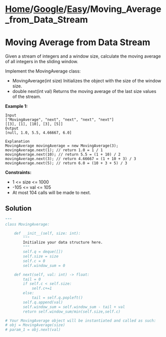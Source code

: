 # [Home](./../..)/[Google](./..)/[Easy](./)/Moving_Average_from_Data_Stream
<h1>Moving Average from Data Stream</h1>

<p>
Given a stream of integers and a window size, calculate the moving average of all integers in the sliding window.

Implement the MovingAverage class:
</p>

- MovingAverage(int size) Initializes the object with the size of the window size.
- double next(int val) Returns the moving average of the last size values of the stream.

<b>Example 1:</b>

    Input
    ["MovingAverage", "next", "next", "next", "next"]
    [[3], [1], [10], [3], [5]]
    Output
    [null, 1.0, 5.5, 4.66667, 6.0]

    Explanation
    MovingAverage movingAverage = new MovingAverage(3);
    movingAverage.next(1); // return 1.0 = 1 / 1
    movingAverage.next(10); // return 5.5 = (1 + 10) / 2
    movingAverage.next(3); // return 4.66667 = (1 + 10 + 3) / 3
    movingAverage.next(5); // return 6.0 = (10 + 3 + 5) / 3

<b>Constraints:</b>
- 1 <= size <= 1000
- -105 <= val <= 105
- At most 104 calls will be made to next.

<h2>Solution</h2>

```python
"""
class MovingAverage:

    def __init__(self, size: int):
        """
        Initialize your data structure here.
        """
        self.q = deque([])
        self.size = size
        self.c = 0
        self.window_sum = 0

    def next(self, val: int) -> float:
        tail = 0
        if self.c < self.size:
            self.c+=1
        else:
            tail = self.q.popleft()
        self.q.append(val)
        self.window_sum = self.window_sum - tail + val
        return self.window_sum/min(self.size,self.c)

# Your MovingAverage object will be instantiated and called as such:
# obj = MovingAverage(size)
# param_1 = obj.next(val)
```
